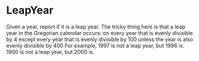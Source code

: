 # LeapYear
 Given a year, report if it is a leap year.  The tricky thing here is that a leap year in the Gregorian calendar occurs:  on every year that is evenly divisible by 4   except every year that is evenly divisible by 100     unless the year is also evenly divisible by 400 For example, 1997 is not a leap year, but 1996 is. 1900 is not a leap year, but 2000 is.

